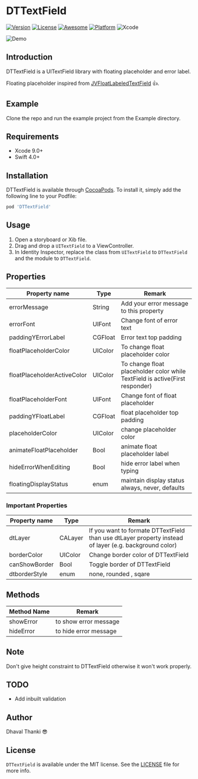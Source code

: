 # DTTextField

[![Version](https://img.shields.io/badge/Pod-V0.3.0-green.svg)](https://github.com/iDhaval/DTTextField/releases/tag/0.2.4)
[![License](https://img.shields.io/github/license/mashape/apistatus.svg)](https://github.com/iDhaval/DTTextField/blob/master/LICENSE)
[![Awesome](https://cdn.rawgit.com/sindresorhus/awesome/d7305f38d29fed78fa85652e3a63e154dd8e8829/media/badge.svg)](https://github.com/matteocrippa/awesome-swift)
[![Platform](https://img.shields.io/badge/Language-Swift_4.0-orange.svg)](https://developer.apple.com/library/content/documentation/Swift/Conceptual/Swift_Programming_Language/)
![Xcode](https://img.shields.io/badge/Xcode-9.0-blue.svg)

![Demo](https://github.com/iDhaval/DTTextField/blob/master/DTTextField.gif?raw=true)

## Introduction

DTTextField is a UITextField library with floating placeholder and error label.

Floating placeholder inspired from [JVFloatLabeledTextField](https://github.com/jverdi/JVFloatLabeledTextField) :+1:.

## Example

Clone the repo and run the example project from the Example directory.

## Requirements

* Xcode 9.0+
* Swift 4.0+

## Installation

DTTextField is available through [CocoaPods](http://cocoapods.org). To install
it, simply add the following line to your Podfile:

```ruby
pod 'DTTextField'
```

## Usage

1. Open a storyboard or Xib file.  
2. Drag and drop a `UITextField` to a ViewController.  
3. In Identity Inspector, replace the class from `UITextField` to `DTTextField` and the module to `DTTextField`.  

## Properties

| Property name | Type | Remark |
| ------------- |------------- | ----- |
| errorMessage | String | Add your error message to this property|
| errorFont | UIFont | Change font of error text |
| paddingYErrorLabel | CGFloat | Error text top padding |
| floatPlaceholderColor | UIColor | To change float placeholder color |
| floatPlaceholderActiveColor | UIColor | To change float placeholder color while TextField is active(First responder)|
| floatPlaceholderFont | UIFont | Change font of float placeholder |
| paddingYFloatLabel | CGFloat | float placeholder top padding |
| placeholderColor | UIColor | change placeholder color |
| animateFloatPlaceholder | Bool | animate float placeholder label |
| hideErrorWhenEditing | Bool | hide error label when typing |
| floatingDisplayStatus | enum | maintain display status always, never, defaults | 


### Important Properties

| Property name | Type | Remark |
| ------------- |------------- | ----- |
| dtLayer | CALayer | If you want to formate DTTextField than use dtLayer property instead of layer (e.g. background color) |
| borderColor | UIColor | Change border color of DTTextField |
| canShowBorder | Bool | Toggle border of DTTextField |
| dtborderStyle | enum | none, rounded , sqare |

## Methods

| Method Name | Remark |
| ------------|--------|
| showError | to show error message |
| hideError | to hide error message |

## Note

Don't give height constraint to DTTextField otherwise it won't work properly.

## TODO
* Add inbuilt validation

## Author

Dhaval Thanki :sunglasses:

## License

```DTTextField``` is available under the MIT license. See the [LICENSE](https://github.com/iDhaval/DTTextField/blob/master/LICENSE) file for more info.
